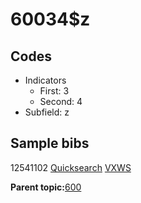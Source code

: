 # 60034$z

## Codes

-   Indicators
    -   First: 3
    -   Second: 4
-   Subfield: z

## Sample bibs

12541102 [Quicksearch](https://search.library.yale.edu/catalog/12541102) [VXWS](http://prodorbis.library.yale.edu:7014/vxws/GetHoldingsService?bibId=12541102)

**Parent topic:**[600](../../tags/600/600.md)

